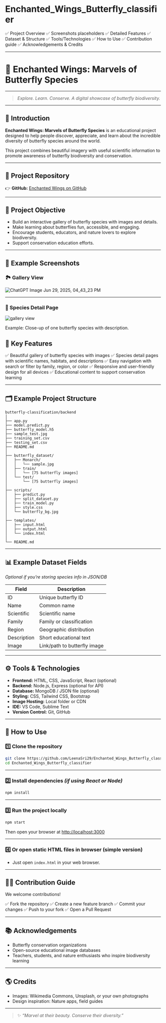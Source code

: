# Enchanted_Wings_Butterfly_classifier

✅ Project Overview
✅ Screenshots placeholders
✅ Detailed Features
✅ Dataset & Structure
✅ Tools/Technologies
✅ How to Use
✅ Contribution guide
✅ Acknowledgements & Credits


---

# 🦋 Enchanted Wings: Marvels of Butterfly Species

---

> *Explore. Learn. Conserve.*
> *A digital showcase of butterfly biodiversity.*

---

## 🌟 Introduction

**Enchanted Wings: Marvels of Butterfly Species** is an educational project designed to help people discover, appreciate, and learn about the incredible diversity of butterfly species around the world.

This project combines beautiful imagery with useful scientific information to promote awareness of butterfly biodiversity and conservation.

---

## 🔗 Project Repository

👉 **GitHub:** [Enchanted Wings on GitHub](https://github.com/LeenaSri29/Enchanted_Wings_Butterfly_classifier)

---

## 🎯 Project Objective

* Build an interactive gallery of butterfly species with images and details.
* Make learning about butterflies fun, accessible, and engaging.
* Encourage students, educators, and nature lovers to explore biodiversity.
* Support conservation education efforts.

---

## 📸 Example Screenshots

### 🏞️ Gallery View

![ChatGPT Image Jun 29, 2025, 04_43_23 PM](https://github.com/user-attachments/assets/098f42f0-d41d-462c-af96-3dc799afc308)





---

### 🦋 Species Detail Page


![gallery view](https://github.com/user-attachments/assets/1fc05807-ea91-4b20-af44-ea85561f0ab1)

Example: Close-up of one butterfly species with description.


## 🌱 Key Features

✅ Beautiful gallery of butterfly species with images
✅ Species detail pages with scientific names, habitats, and descriptions
✅ Easy navigation with search or filter by family, region, or color
✅ Responsive and user-friendly design for all devices
✅ Educational content to support conservation learning

---

## 🗂️ Example Project Structure

```
butterfly-classification/backend
│
├── app.py
├── model.predict.py
├── butterfly_model.h5
├── sample_test.jpg
├── training_set.csv
├── testing_set.csv
├── README.md
│
├── butterfly_dataset/
│   ├── Monarch/
│   │   └── sample.jpg
│   ├── train/
│   │   └── [75 butterfly images]
│   └── test/
│       └── [75 butterfly images]
│
├── scripts/
│   ├── predict.py
│   ├── split_dataset.py
│   ├── train_model.py
│   ├── style.css
│   └── butterfly_bg.jpg
│
├── templates/
│   ├── input.html
│   ├── output.html
│   └── index.html
│
└── README.md
```

---

## 📊 Example Dataset Fields

*Optional if you’re storing species info in JSON/DB*

| Field       | Description                  |
| ----------- | ---------------------------- |
| ID          | Unique butterfly ID          |
| Name        | Common name                  |
| Scientific  | Scientific name              |
| Family      | Family or classification     |
| Region      | Geographic distribution      |
| Description | Short educational text       |
| Image       | Link/path to butterfly image |

---

## ⚙️ Tools & Technologies

* **Frontend:** HTML, CSS, JavaScript, React (optional)
* **Backend:** Node.js, Express (optional for API)
* **Database:** MongoDB / JSON file (optional)
* **Styling:** CSS, Tailwind CSS, Bootstrap
* **Image Hosting:** Local folder or CDN
* **IDE:** VS Code, Sublime Text
* **Version Control:** Git, GitHub

---

## 🚀 How to Use

### 1️⃣ Clone the repository

```bash
git clone https://github.com/LeenaSri29/Enchanted_Wings_Butterfly_classifier
cd Enchanted_Wings_Butterfly_classifier
```

---

### 2️⃣ Install dependencies *(if using React or Node)*

```bash
npm install
```

---

### 3️⃣ Run the project locally

```bash
npm start
```

Then open your browser at [http://localhost:3000](http://localhost:3000)

---

### 4️⃣ Or open static HTML files in browser (simple version)

* Just open `index.html` in your web browser.

---

## 👩‍💻 Contribution Guide

We welcome contributions!

✅ Fork the repository
✅ Create a new feature branch
✅ Commit your changes
✅ Push to your fork
✅ Open a Pull Request

---

## 📚 Acknowledgements

* Butterfly conservation organizations
* Open-source educational image databases
* Teachers, students, and nature enthusiasts who inspire biodiversity learning

---

## 🌎 Credits

* Images: Wikimedia Commons, Unsplash, or your own photographs
* Design inspiration: Nature apps, field guides

---


> ✨ *“Marvel at their beauty. Conserve their diversity.”*

